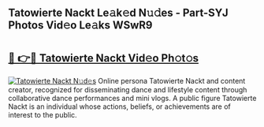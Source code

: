 ## Tatowierte Nackt Le𝚊k𝚎d N𝚞𝚍es - Part-SYJ Photos Vid𝚎o Le𝚊ks WSwR9

# <h2><a href="http://fbaxha3.evod.top/?m=Tatowierte+Nackt">🔗 👉🔴 Tatowierte Nackt Vid𝚎o Ph𝚘t𝚘s</a></h2>

[![Tatowierte Nackt N𝚞d𝚎s](https://i.imgur.com/8V9OHl7.gif)](http://fbaxha3.evod.top/?m=Tatowierte+Nackt)
Online persona Tatowierte Nackt and content creator, recognized for disseminating dance and lifestyle content through collaborative dance performances and mini vlogs. A public figure Tatowierte Nackt is an individual whose actions, beliefs, or achievements are of interest to the public. 

